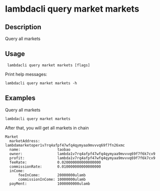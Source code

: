 # lambdacli query market markets

## Description

Query all markets 

## Usage
```
 lambdacli query market markets [flags]
```

Print help messages:
```
lambdacli query market markets -h
```

## Examples

Query all markets
```
lambdacli query market markets 
```

After that, you will get all markets in chain

```
Market
  marketAddress:        lambdamarketoper1v7rq4afpf47wfq4qymyaa9mvvvq69f7fn26xmc  
  name:                 taobao
  owner:                lambda1v7rq4afpf47wfq4qymyaa9mvvvq69f7f6k7cv9
  profit:               lambda1v7rq4afpf47wfq4qymyaa9mvvvq69f7f6k7cv9
  feeRate:              0.020000000000000000
  commissionRate:       0.010000000000000000
  inCome:                       
      feeInCome:        20000000ulamb
      commissionInCome: 10000000ulamb
  payMent:              1000000000ulamb

```
